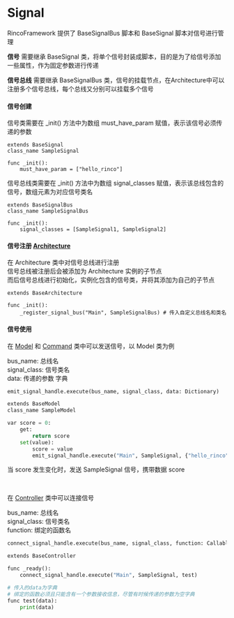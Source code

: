 # Signal
RincoFramework 提供了 BaseSignalBus 脚本和 BaseSignal 脚本对信号进行管理

**信号** 需要继承 BaseSignal 类，将单个信号封装成脚本，目的是为了给信号添加一些属性，作为固定参数进行传递

**信号总线** 需要继承 BaseSignalBus 类，信号的挂载节点，在Architecture中可以注册多个信号总线，每个总线又分别可以挂载多个信号

#### 信号创建
信号类需要在 _init() 方法中为数组 must_have_param 赋值，表示该信号必须传递的参数
```
extends BaseSignal
class_name SampleSignal

func _init():
	must_have_param = ["hello_rinco"]
```

信号总线类需要在 _init() 方法中为数组 signal_classes 赋值，表示该总线包含的信号，数组元素为对应信号类名
```
extends BaseSignalBus
class_name SampleSignalBus

func _init():
	signal_classes = [SampleSignal1, SampleSignal2]
```
#### 信号注册 [Architecture](Architecture.md)
在 Architecture 类中对信号总线进行注册  
信号总线被注册后会被添加为 Architecture 实例的子节点  
而后信号总线进行初始化，实例化包含的信号类，并将其添加为自己的子节点
```
extends BaseArchitecture

func _init():
	_register_signal_bus("Main", SampleSignalBus) # 传入自定义总线名和类名
```
#### 信号使用 

在 [Model](Component.md) 和 [Command](Command.md) 类中可以发送信号，以 Model 类为例

bus_name: 总线名  
signal_class: 信号类名  
data: 传递的参数  字典

```python
emit_signal_handle.execute(bus_name, signal_class, data: Dictionary)
```
```python
extends BaseModel
class_name SampleModel

var score = 0: 
	get:
		return score
	set(value):
		score = value
		emit_signal_handle.execute("Main", SampleSignal, {"hello_rinco": score})

```  
当 score 发生变化时，发送 SampleSignal 信号，携带数据 score  

<br>

在 [Controller](Controller.md) 类中可以连接信号  

bus_name: 总线名  
signal_class: 信号类名  
function: 绑定的函数名
```python
connect_signal_handle.execute(bus_name, signal_class, function: Callable)
```
```python
extends BaseController

func _ready():
	connect_signal_handle.execute("Main", SampleSignal, test)

# 传入的data为字典
# 绑定的函数必须且只能含有一个参数接收信息，尽管有时候传递的参数为空字典
func test(data):
	print(data)

```
